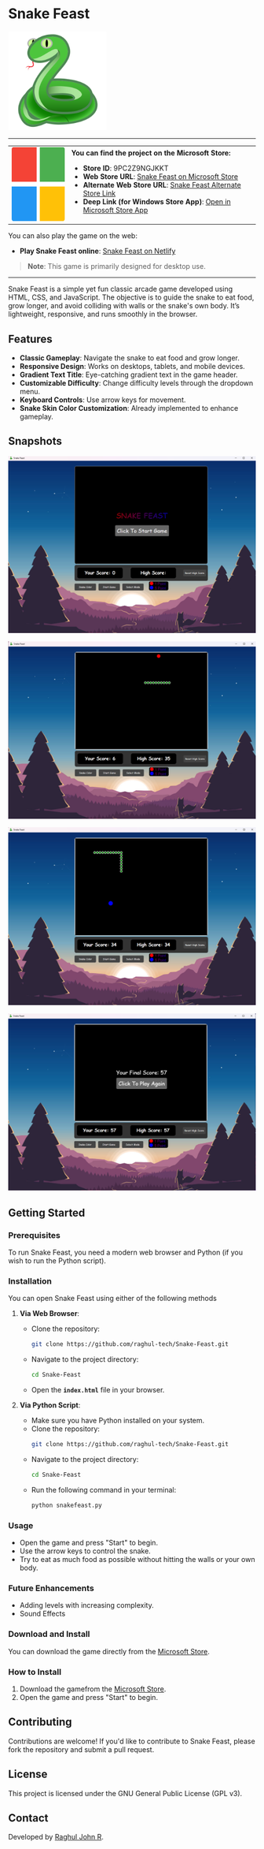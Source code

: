 # Snake Feast

<img src="icons/snakelogo.png" alt="Snake Feast Logo" width="200" height="200" />

---
<table>
  <tr>
    <td>
      <img src="icons/microsoft.png" alt="Microsoft Store Logo" width="150" height="150" />
    </td>
    <td>
      <strong>You can find the project on the Microsoft Store:</strong>
      <ul>
        <li><strong>Store ID</strong>: 9PC2Z9NGJKKT</li>
        <li><strong>Web Store URL</strong>: 
            <a href="https://www.microsoft.com/store/apps/9PC2Z9NGJKKT" target="_blank">Snake Feast on Microsoft Store</a>
        </li>
         <li><strong>Alternate Web Store URL</strong>: 
            <a href="https://apps.microsoft.com/store/detail/9PC2Z9NGJKKT?cid=DevShareMCLPCS" target="_blank">Snake Feast Alternate Store Link</a>
        </li>
        <li><strong>Deep Link (for Windows Store App)</strong>: 
            <a href="ms-windows-store://pdp/?productid=9PC2Z9NGJKKT">Open in Microsoft Store App</a>
        </li>
      </ul>
    </td>
  </tr>
</table>


You can also play the game on the web:

- **Play Snake Feast online**: [Snake Feast on Netlify](https://feast-snake.netlify.app/#)

> **Note**: This game is primarily designed for desktop use.

---
Snake Feast is a simple yet fun classic arcade game developed using HTML, CSS, and JavaScript. The objective is to guide the snake to eat food, grow longer, and avoid colliding with walls or the snake's own body. It’s lightweight, responsive, and runs smoothly in the browser.

## Features
- **Classic Gameplay**: Navigate the snake to eat food and grow longer.
- **Responsive Design**: Works on desktops, tablets, and mobile devices.
- **Gradient Text Title**: Eye-catching gradient text in the game header.
- **Customizable Difficulty**: Change difficulty levels through the dropdown menu.
- **Keyboard Controls**: Use arrow keys for movement.
- **Snake Skin Color Customization**: Already implemented to enhance gameplay.


## Snapshots

<p align="center">
  <a href="https://github.com/raghul-tech/Snake-Feast.git">
    <img src="img/start.png" alt="Start">
  </a>
</p>

<p align="center">
  <a href="https://github.com/raghul-tech/Snake-Feast.git">
    <img src="img/normal.png" alt="normal">
  </a>
</p>

<p align="center">
  <a href="https://github.com/raghul-tech/Snake-Feast.git">
    <img src="img/bonus.png" alt="bonus">
  </a>
</p>

<p align="center">
  <a href="https://github.com/raghul-tech/Snake-Feast.git">
    <img src="img/end.png" alt="end">
  </a>
</p>

## Getting Started
### Prerequisites
To run Snake Feast, you need a modern web browser and Python (if you wish to run the Python script).

### Installation
You can open Snake Feast using either of the following methods

1. **Via Web Browser**:
   - Clone the repository:
     ```bash
     git clone https://github.com/raghul-tech/Snake-Feast.git
     ```
   - Navigate to the project directory:
     ```bash
     cd Snake-Feast
     ```
   - Open the **`index.html`** file in your browser.

2. **Via Python Script**:
   - Make sure you have Python installed on your system.
   - Clone the repository:
     ```bash
     git clone https://github.com/raghul-tech/Snake-Feast.git
     ```
   - Navigate to the project directory:
     ```bash
     cd Snake-Feast
     ```
   - Run the following command in your terminal:
     ```bash
     python snakefeast.py
     ```
### Usage
- Open the game and press "Start" to begin.
- Use the arrow keys to control the snake.
- Try to eat as much food as possible without hitting the walls or your own body.

### Future Enhancements
- Adding levels with increasing complexity. 
- Sound Effects

### Download and Install
You can download the game directly from the [Microsoft Store](https://apps.microsoft.com/store/detail/9PC2Z9NGJKKT?cid=DevShareMCLPCS).

### How to Install
1. Download the gamefrom the [Microsoft Store](https://apps.microsoft.com/store/detail/9PC2Z9NGJKKT?cid=DevShareMCLPCS).
2. Open the game and press "Start" to begin.

## Contributing
Contributions are welcome! If you'd like to contribute to Snake Feast, please fork the repository and submit a pull request.

## License
This project is licensed under the  GNU General Public License (GPL v3).

## Contact
Developed by [Raghul John R](https://www.linkedin.com/in/raghul-john-r-3a9577320).
